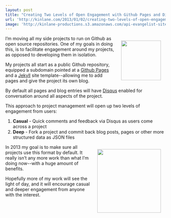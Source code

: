 ```yaml
---
layout: post
title: "Creating Two Levels of Open Engagement with Github Pages and Disqus"
url: 'http://kinlane.com/2013/01/02/creating-two-levels-of-open-engagement-with-github-pages-and-disqus/'
image: 'http://kinlane-productions.s3.amazonaws.com/api-evangelist-site/blog/github-logo-basic.png'
---
```


<img style="padding: 15px;" src="https://s3.amazonaws.com/kinlane-productions/api-evangelist/github/github-logo.png" alt="" width="125" align="right" />

I’m moving all my side projects to run on Github as open source repositories. One of my goals in doing this, is to facilitate engagement around my projects, as opposed to developing them in isolation.

My projects all start as a public Github repository, equipped a subdomain pointed at a [Github Pages][1] and a [Jekyll][2] site template--allowing me to add pages and give the project its own blog.

By default all pages and blog entries will have [Disqus][3] enabled for conversation around all aspects of the project.  

This approach to project management will open up two levels of engagement from users:

  1. **Casual** \- Quick comments and feedback via Disqus as users come across a project
  2. **Deep** \- Fork a project and commit back blog posts, pages or other more structured data as JSON files

<img style="padding: 15px;" src="https://s3.amazonaws.com/kinlane-productions/api-evangelist/disqus/disqus-logo.gif" alt="" width="200" align="right" />

In 2013 my goal is to make sure all projects use this format by default. It really isn’t any more work than what I’m doing now--with a huge amount of benefits.

Hopefully more of my work will see the light of day, and it will encourage casual and deeper engagement from anyone with the interest.

   [1]: http://pages.github.com/ (Github Pages)
   [2]: https://github.com/mojombo/jekyll
   [3]: http://disqus.com/
